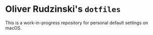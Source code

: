 # Oliver Rudzinski's `dotfiles` 
This is a work-in-progress repository for personal default settings on macOS.